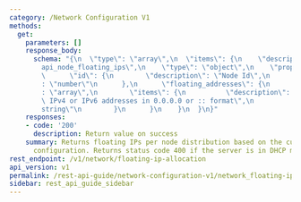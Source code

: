 ```yaml
---
category: /Network Configuration V1
methods:
  get:
    parameters: []
    response_body:
      schema: "{\n  \"type\": \"array\",\n  \"items\": {\n    \"description\": \"\
        api_node_floating_ips\",\n    \"type\": \"object\",\n    \"properties\": {\n\
        \      \"id\": {\n        \"description\": \"Node Id\",\n        \"type\"\
        : \"number\"\n      },\n      \"floating_addresses\": {\n        \"type\"\
        : \"array\",\n        \"items\": {\n          \"description\": \"Floating\
        \ IPv4 or IPv6 addresses in 0.0.0.0 or :: format\",\n          \"type\": \"\
        string\"\n        }\n      }\n    }\n  }\n}"
    responses:
    - code: '200'
      description: Return value on success
    summary: Returns floating IPs per node distribution based on the current network
      configuration. Returns status code 400 if the server is in DHCP mode.
rest_endpoint: /v1/network/floating-ip-allocation
api_version: v1
permalink: /rest-api-guide/network-configuration-v1/network_floating-ip-allocation.html
sidebar: rest_api_guide_sidebar
---
```

